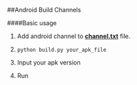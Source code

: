 ##Android Build Channels

####Basic usage
1. Add android channel to [**channel.txt**](https://github.com/Folyd/AndroidBuildChannels/blob/master/channel.txt) file.

2. `python build.py your_apk_file`

3. Input your apk version

4. Run


